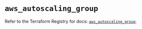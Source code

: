 # `aws_autoscaling_group`

Refer to the Terraform Registry for docs: [`aws_autoscaling_group`](https://registry.terraform.io/providers/hashicorp/aws/5.72.1/docs/resources/autoscaling_group).
